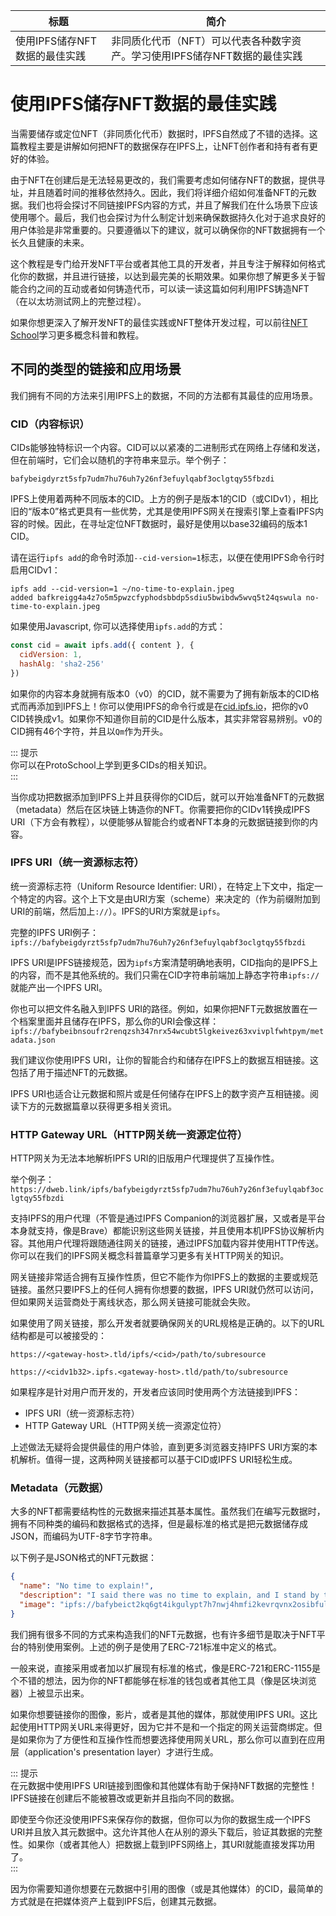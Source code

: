 标题|简介
| --- | --- |
使用IPFS储存NFT数据的最佳实践|非同质化代币（NFT）可以代表各种数字资产。学习使用IPFS储存NFT数据的最佳实践

# 使用IPFS储存NFT数据的最佳实践  
当需要储存或定位NFT（非同质化代币）数据时，IPFS自然成了不错的选择。这篇教程主要是讲解如何把NFT的数据保存在IPFS上，让NFT创作者和持有者有更好的体验。  

由于NFT在创建后是无法轻易更改的，我们需要考虑如何储存NFT的数据，提供寻址，并且随着时间的推移依然持久。因此，我们将详细介绍如何准备NFT的元数据。我们也将会探讨不同链接IPFS内容的方式，并且了解我们在什么场景下应该使用哪个。最后，我们也会探讨为什么制定计划来确保数据持久化对于追求良好的用户体验是非常重要的。只要遵循以下的建议，就可以确保你的NFT数据拥有一个长久且健康的未来。  

这个教程是专门给开发NFT平台或者其他工具的开发者，并且专注于解释如何格式化你的数据，并且进行链接，以达到最完美的长期效果。如果你想了解更多关于智能合约之间的互动或者如何铸造代币，可以读一读这篇如何利用IPFS铸造NFT（在以太坊测试网上的完整过程）。

如果你想更深入了解开发NFT的最佳实践或NFT整体开发过程，可以前往[NFT School](https://nftschool.dev/)学习更多概念科普和教程。  

## 不同的类型的链接和应用场景

我们拥有不同的方法来引用IPFS上的数据，不同的方法都有其最佳的应用场景。  

### CID（内容标识） 

CIDs能够独特标识一个内容。CID可以以紧凑的二进制形式在网络上存储和发送，但在前端时，它们会以随机的字符串来显示。举个例子：  

```
bafybeigdyrzt5sfp7udm7hu76uh7y26nf3efuylqabf3oclgtqy55fbzdi
```  

IPFS上使用着两种不同版本的CID。上方的例子是版本1的CID（或CIDv1），相比旧的“版本0”格式更具有一些优势，尤其是使用IPFS网关在搜索引擎上查看IPFS内容的时候。因此，在寻址定位NFT数据时，最好是使用以base32编码的版本1 CID。   

请在运行`ipfs add`的命令时添加`--cid-version=1`标志，以便在使用IPFS命令行时启用CIDv1：  

```shell
ipfs add --cid-version=1 ~/no-time-to-explain.jpeg
added bafkreigg4a4z7o5m5pwzcfyphodsbbdp5sdiu5bwibdw5wvq5t24qswula no-time-to-explain.jpeg
```  

如果使用Javascript, 你可以选择使用`ipfs.add`的方式： 

```javascript
const cid = await ipfs.add({ content }, {
  cidVersion: 1,
  hashAlg: 'sha2-256'
})
```  

如果你的内容本身就拥有版本0（v0）的CID，就不需要为了拥有新版本的CID格式而再添加到IPFS上！你可以使用IPFS的命令行或是在[cid.ipfs.io](https://cid.ipfs.io)，把你的v0 CID转换成v1。如果你不知道你目前的CID是什么版本，其实非常容易辨别。v0的CID拥有46个字符，并且以`Qm`作为开头。  

::: 提示  
你可以在ProtoSchool上学到更多CIDs的相关知识。  
:::  

当你成功把数据添加到IPFS上并且获得你的CID后，就可以开始准备NFT的元数据（metadata）然后在区块链上铸造你的NFT。你需要把你的CIDv1转换成IPFS URI（下方会有教程），以便能够从智能合约或者NFT本身的元数据链接到你的内容。  

### IPFS URI（统一资源标志符）

统一资源标志符（Uniform Resource Identifier: URI），在特定上下文中，指定一个特定的内容。这个上下文是由URI方案（scheme）来决定的（作为前缀附加到URI的前端，然后加上`://`）。IPFS的URI方案就是`ipfs`。

完整的IPFS URI例子：`ipfs://bafybeigdyrzt5sfp7udm7hu76uh7y26nf3efuylqabf3oclgtqy55fbzdi`  

IPFS URI是IPFS链接规范，因为`ipfs`方案清楚明确地表明，CID指向的是IPFS上的内容，而不是其他系统的。我们只需在CID字符串前端加上静态字符串`ipfs://`就能产出一个IPFS URI。  

你也可以把文件名融入到IPFS URI的路径。例如，如果你把NFT元数据放置在一个档案里面并且储存在IPFS，那么你的URI会像这样：`ipfs://bafybeibnsoufr2renqzsh347nrx54wcubt5lgkeivez63xvivplfwhtpym/metadata.json`

我们建议你使用IPFS URI，让你的智能合约和储存在IPFS上的数据互相链接。这包括了用于描述NFT的元数据。

IPFS URI也适合让元数据和照片或是任何储存在IPFS上的数字资产互相链接。阅读下方的元数据篇章以获得更多相关资讯。  

### HTTP Gateway URL（HTTP网关统一资源定位符） 

HTTP网关为无法本地解析IPFS URI的旧版用户代理提供了互操作性。  

举个例子：`https://dweb.link/ipfs/bafybeigdyrzt5sfp7udm7hu76uh7y26nf3efuylqabf3oclgtqy55fbzdi` 

支持IPFS的用户代理（不管是通过IPFS Companion的浏览器扩展，又或者是平台本身就支持，像是Brave）都能识别这些网关链接，并且使用本机IPFS协议解析内容。其他用户代理将跟随通往网关的链接，通过IPFS加载内容并使用HTTP传送。你可以在我们的IPFS网关概念科普篇章学习更多有关HTTP网关的知识。  

网关链接非常适合拥有互操作性质，但它不能作为你IPFS上的数据的主要或规范链接。虽然只要IPFS上的任何人拥有你想要的数据，IPFS URI就仍然可以访问，但如果网关运营商处于离线状态，那么网关链接可能就会失败。  

如果使用了网关链接，那么开发者就要确保网关的URL规格是正确的。以下的URL结构都是可以被接受的：  

`https://<gateway-host>.tld/ipfs/<cid>/path/to/subresource`

`https://<cidv1b32>.ipfs.<gateway-host>.tld/path/to/subresource`  

如果程序是针对用户而开发的，开发者应该同时使用两个方法链接到IPFS：  

- IPFS URI（统一资源标志符） 
- HTTP Gateway URL（HTTP网关统一资源定位符）  

上述做法无疑将会提供最佳的用户体验，直到更多浏览器支持IPFS URI方案的本机解析。值得一提，这两种网关链接都可以基于CID或IPFS URI轻松生成。  

### Metadata（元数据）  

大多的NFT都需要结构性的元数据来描述其基本属性。虽然我们在编写元数据时，拥有不同种类的编码和数据格式的选择，但是最标准的格式是把元数据储存成JSON，而编码为UTF-8字节字符串。  

以下例子是JSON格式的NFT元数据：  

```json
{
  "name": "No time to explain!",
  "description": "I said there was no time to explain, and I stand by that.",
  "image": "ipfs://bafybeict2kq6gt4ikgulypt7h7nwj4hmfi2kevrqvnx2osibfulyy5x3hu/no-time-to-explain.jpeg"
}
```  

我们拥有很多不同的方式来构造我们的NFT元数据，也有许多细节是取决于NFT平台的特别使用案例。上述的例子是使用了ERC-721标准中定义的格式。  

一般来说，直接采用或者加以扩展现有标准的格式，像是ERC-721和ERC-1155是个不错的想法，因为你的NFT都能够在标准的钱包或者其他工具（像是区块浏览器）上被显示出来。  

如果你想要链接你的图像，影片，或者是其他的媒体，那就使用IPFS URI。这比起使用HTTP网关URL来得更好，因为它并不是和一个指定的网关运营商绑定。但是如果你为了方便性和互操作性而想要选择使用网关URL，那么你可以直到在应用层（application's presentation layer）才进行生成。   

::: 提示   
在元数据中使用IPFS URI链接到图像和其他媒体有助于保持NFT数据的完整性！IPFS链接在创建后不能被篡改或更新并且指向不同的数据。   

即使至今你还没使用IPFS来保存你的数据，但你可以为你的数据生成一个IPFS URI并且放入其元数据中。这允许其他人在从别的源头下载后，验证其数据的完整性。如果你（或者其他人）把数据上载到IPFS网络上，其URI就能直接发挥功用了。  
:::  

因为你需要知道你想要在元数据中引用的图像（或是其他媒体）的CID，最简单的方式就是在把媒体资产上载到IPFS后，创建其元数据。







